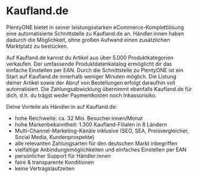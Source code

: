 
# Kaufland.de

<div class="container-toc"></div>

PlentyONE bietet in seiner leistungsstarken eCommerce-Komplettlösung eine automatisierte Schnittstelle zu Kaufland.de an. Händler:innen haben dadurch die Möglichkeit, ohne großen Aufwand einen zusätzlichen Marktplatz zu bestücken.

Auf Kaufland.de kannst du Artikel aus über 5.000 Produktkategorien verkaufen. Der umfassende Produktdatenkatalog ermöglicht dir das einfache Einstellen per EAN. Durch die Schnittstelle zu PlentyONE ist ein Start auf Kaufland.de innerhalb weniger Minuten möglich. Die Listung deiner Artikel sowie der Abruf von Bestellungen erfolgt daraufhin voll automatisiert. Die Zahlungsabwicklung übernimmt ebenfalls Kaufland.de für dich, d.h. du trägst weder Paymentkosten noch Inkassorisiko.

Deine Vorteile als Händler:in auf Kaufland.de:

* hohe Reichweite: ca. 32 Mio. Besucher:innen/Monat
* hohe Markenbekanntheit: 1.300 Kaufland-Filialen in 8 Ländern
* Multi-Channel-Marketing-Kanäle inklusive (SEO, SEA, Preisvergleicher, Social Media, Kundenprospekte)
* alle relevanten Zahlungsarten für den deutschen Markt inbegriffen
* vielfältige Anbindungsmöglichkeiten und einfaches Einstellen per EAN
* persönlicher Support für Händler:innen
* faire & transparente Konditionen
* keine Vertragslaufzeiten
